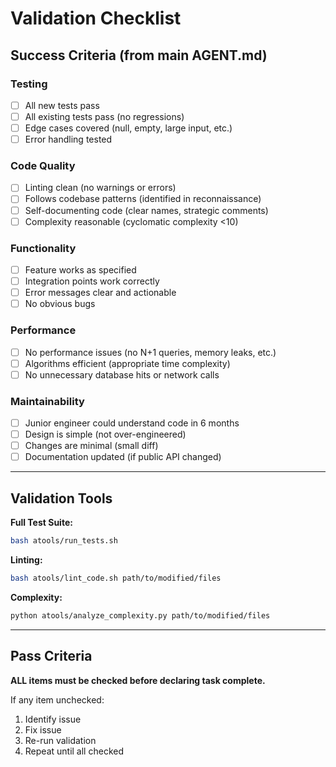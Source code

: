 # Validation Checklist

## Success Criteria (from main AGENT.md)

### Testing
- [ ] All new tests pass
- [ ] All existing tests pass (no regressions)
- [ ] Edge cases covered (null, empty, large input, etc.)
- [ ] Error handling tested

### Code Quality
- [ ] Linting clean (no warnings or errors)
- [ ] Follows codebase patterns (identified in reconnaissance)
- [ ] Self-documenting code (clear names, strategic comments)
- [ ] Complexity reasonable (cyclomatic complexity <10)

### Functionality
- [ ] Feature works as specified
- [ ] Integration points work correctly
- [ ] Error messages clear and actionable
- [ ] No obvious bugs

### Performance
- [ ] No performance issues (no N+1 queries, memory leaks, etc.)
- [ ] Algorithms efficient (appropriate time complexity)
- [ ] No unnecessary database hits or network calls

### Maintainability
- [ ] Junior engineer could understand code in 6 months
- [ ] Design is simple (not over-engineered)
- [ ] Changes are minimal (small diff)
- [ ] Documentation updated (if public API changed)

---

## Validation Tools

**Full Test Suite:**
```bash
bash atools/run_tests.sh
```

**Linting:**
```bash
bash atools/lint_code.sh path/to/modified/files
```

**Complexity:**
```bash
python atools/analyze_complexity.py path/to/modified/files
```

---

## Pass Criteria

**ALL items must be checked before declaring task complete.**

If any item unchecked:
1. Identify issue
2. Fix issue
3. Re-run validation
4. Repeat until all checked
